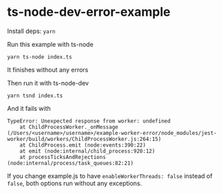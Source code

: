 # ts-node-dev-error-example

Install deps: `yarn`

Run this example with ts-node

`yarn ts-node index.ts`

It finishes without any errors

Then run it with ts-node-dev 

`yarn tsnd index.ts`

And it fails with
```
TypeError: Unexpected response from worker: undefined
    at ChildProcessWorker._onMessage (/Users/<username>/username>/example-worker-error/node_modules/jest-worker/build/workers/ChildProcessWorker.js:264:15)
    at ChildProcess.emit (node:events:390:22)
    at emit (node:internal/child_process:920:12)
    at processTicksAndRejections (node:internal/process/task_queues:82:21)
```


If you change example.js to have `enableWorkerThreads: false` instead of `false`, both options run without any exceptions.
